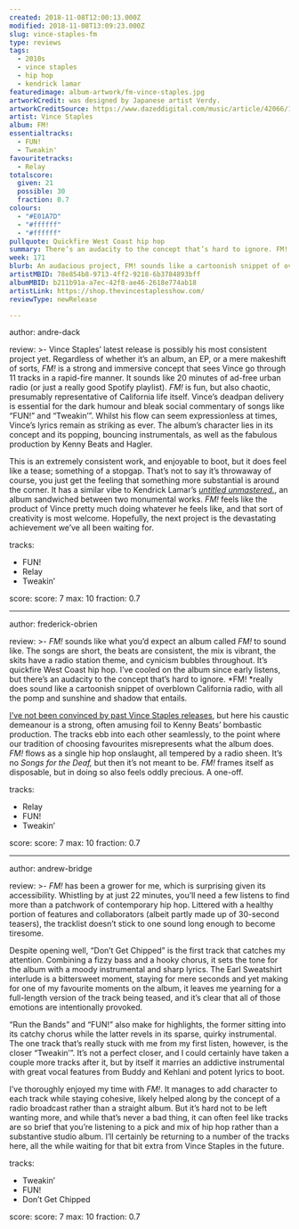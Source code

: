 ```yaml
---
created: 2018-11-08T12:00:13.000Z
modified: 2018-11-08T13:09:23.000Z
slug: vince-staples-fm
type: reviews
tags:
  - 2010s
  - vince staples
  - hip hop
  - kendrick lamar
featuredimage: album-artwork/fm-vince-staples.jpg
artworkCredit: was designed by Japanese artist Verdy.
artworkCreditSource: https://www.dazeddigital.com/music/article/42066/1/vince-staples-surprises-releases-new-album-fm
artist: Vince Staples
album: FM!
essentialtracks:
  - FUN!
  - Tweakin'
favouritetracks:
  - Relay
totalscore:
  given: 21
  possible: 30
  fraction: 0.7
colours:
  - "#E01A7D"
  - "#ffffff"
  - "#ffffff"
pullquote: Quickfire West Coast hip hop
summary: There’s an audacity to the concept that’s hard to ignore. FM! really does sound like a cartoonish snippet of overblown California radio, with all the pomp and sunshine and shadow that entails.
week: 171
blurb: An audacious project, FM! sounds like a cartoonish snippet of overblown California radio, with all the pomp and sunshine and shadow that entails.
artistMBID: 78e854b8-9713-4ff2-9218-6b3784893bff
albumMBID: b211b91a-a7ec-42f8-ae46-2618e774ab18
artistLink: https://shop.thevincestaplesshow.com/
reviewType: newRelease

---
```


author: andre-dack

review: >-
  Vince Staples’ latest release is possibly his most consistent project yet. Regardless of whether it’s an album, an EP, or a mere makeshift of sorts, *FM!* is a strong and immersive concept that sees Vince go through 11 tracks in a rapid-fire manner. It sounds like 20 minutes of ad-free urban radio (or just a really good Spotify playlist). *FM!* is fun, but also chaotic, presumably representative of California life itself. Vince’s deadpan delivery is essential for the dark humour and bleak social commentary of songs like “FUN!” and “Tweakin’”. Whilst his flow can seem expressionless at times, Vince’s lyrics remain as striking as ever. The album’s character lies in its concept and its popping, bouncing instrumentals, as well as the fabulous production by Kenny Beats and Hagler.

  This is an extremely consistent work, and enjoyable to boot, but it does feel like a tease; something of a stopgap. That’s not to say it’s throwaway of course, you just get the feeling that something more substantial is around the corner. It has a similar vibe to Kendrick Lamar’s [*untitled unmastered.*](/reviews/kendrick-lamar-untitled-unmastered/), an album sandwiched between two monumental works. *FM!* feels like the product of Vince pretty much doing whatever he feels like, and that sort of creativity is most welcome. Hopefully, the next project is the devastating achievement we’ve all been waiting for.

tracks:
  - FUN!
  - ­­Relay
  - ­­Tweakin’

score:
  score: 7
  max: 10
  fraction: 0.7

---
author: frederick-obrien

review: >-
  *FM!* sounds like what you’d expect an album called *FM!* to sound like. The songs are short, the beats are consistent, the mix is vibrant, the skits have a radio station theme, and cynicism bubbles throughout. It’s quickfire West Coast hip hop. I’ve cooled on the album since early listens, but there’s an audacity to the concept that’s hard to ignore. *FM! *really does sound like a cartoonish snippet of overblown California radio, with all the pomp and sunshine and shadow that entails.

  [I’ve not been convinced by past Vince Staples releases](/reviews/vince-staples-big-fish-theory/>), but here his caustic demeanour is a strong, often amusing foil to Kenny Beats’ bombastic production. The tracks ebb into each other seamlessly, to the point where our tradition of choosing favourites misrepresents what the album does. *FM!* flows as a single hip hop onslaught, all tempered by a radio sheen. It’s no *Songs for the Deaf,* but then it’s not meant to be. *FM!* frames itself as disposable, but in doing so also feels oddly precious. A one-off.

tracks:
  - Relay
  - ­­FUN!
  - ­­Tweakin’

score:
  score: 7
  max: 10
  fraction: 0.7

---
author: andrew-bridge

review: >-
  *FM!* has been a grower for me, which is surprising given its accessibility. Whistling by at just 22 minutes, you’ll need a few listens to find more than a patchwork of contemporary hip hop. Littered with a healthy portion of features and collaborators (albeit partly made up of 30-second teasers), the tracklist doesn’t stick to one sound long enough to become tiresome.

  Despite opening well, “Don’t Get Chipped” is the first track that catches my attention. Combining a fizzy bass and a hooky chorus, it sets the tone for the album with a moody instrumental and sharp lyrics. The Earl Sweatshirt interlude is a bittersweet moment, staying for mere seconds and yet making for one of my favourite moments on the album, it leaves me yearning for a full-length version of the track being teased, and it’s clear that all of those emotions are intentionally provoked.

  “Run the Bands” and “FUN!” also make for highlights, the former sitting into its catchy chorus while the latter revels in its sparse, quirky instrumental. The one track that’s really stuck with me from my first listen, however, is the closer “Tweakin’”. It’s not a perfect closer, and I could certainly have taken a couple more tracks after it, but by itself it marries an addictive instrumental with great vocal features from Buddy and Kehlani and potent lyrics to boot.

  I’ve thoroughly enjoyed my time with *FM!*. It manages to add character to each track while staying cohesive, likely helped along by the concept of a radio broadcast rather than a straight album. But it’s hard not to be left wanting more, and while that’s never a bad thing, it can often feel like tracks are so brief that you’re listening to a pick and mix of hip hop rather than a substantive studio album. I’ll certainly be returning to a number of the tracks here, all the while waiting for that bit extra from Vince Staples in the future.

tracks:
  - Tweakin’
  - ­­FUN!
  - ­­Don’t Get Chipped

score:
  score: 7
  max: 10
  fraction: 0.7
